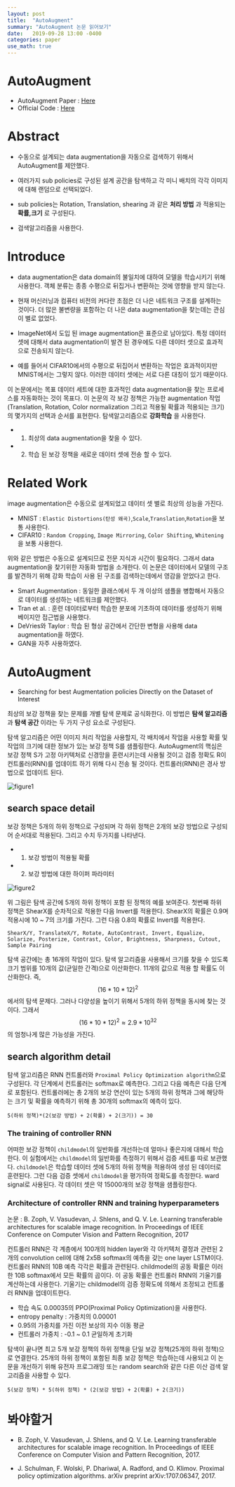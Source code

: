 ```yaml
---
layout: post
title:  "AutoAugment"
summary: "AutoAugment 논문 읽어보기"
date:   2019-09-28 13:00 -0400
categories: paper
use_math: true
---
```


# AutoAugment

- AutoAugment Paper : [Here](https://arxiv.org/abs/1805.09501)
- Official Code : [Here](https://github.com/tensorflow/models/tree/master/research/autoaugment)

# Abstract
- 수동으로 설계되는 data augmentation을 자동으로 검색하기 위해서 AutoAugment를 제안했다.

- 여러가지 sub policies로 구성된 설계 공간을 탐색하고 각 미니 배치의 각각 이미지에 대해 랜덤으로 선택되었다.

- sub policies는 Rotation, Translation, shearing 과 같은 **처리 방법** 과 적용되는 **확률,크기** 로 구성된다.

- 검색알고리즘을 사용한다.

# Introduce
- data augmentation은 data domain의 불일치에 대하여 모델을 학습시키기 위해 사용한다. 객체 분류는 종종 수평으로 뒤집거나 변환하는 것에 영향을 받지 않는다.

- 현재 머신러닝과 컴퓨터 비전의 커다란 초점은 더 나은 네트워크 구조를 설계하는 것이다. 더 많은 불변량을 포함하는 더 나은 data augmentation을 찾는데는 관심이 별로 없었다.

- ImageNet에서 도입 된 image augmentation은 표준으로 남아있다. 특정 데이터 셋에 대해서 data augmentation이 발견 된 경우에도 다른 데이터 셋으로 효과적으로 전송되지 않는다.

- 예를 들어서 CIFAR10에서의 수평으로 뒤집어서 변환하는 작업은 효과적이지만 MNIST에서는 그렇지 않다. 이러한 데이터 셋에는 서로 다른 대칭이 있기 때문이다.

이 논문에서는 목표 데이터 세트에 대한 효과적인 data augmentation을 찾는 프로세스를 자동화하는 것이 목표다. 이 논문의 각 보강 정책은 가능한 augmentation 작업(Translation, Rotation, Color normalization 그리고 적용될 확률과 적용되는 크기)의 몇가지의 선택과 순서를 표현한다. 탐색알고리즘으로 **강화학습** 을 사용한다.

- 1. 최상의 data augmentation을 찾을 수 있다.
- 2. 학습 된 보강 정책을 새로운 데이터 셋에 전송 할 수 있다.

# Related Work
image augmentation은 수동으로 설계되었고 데이터 셋 별로 최상의 성능을 가진다.

- MNIST : `Elastic Distortions(탄성 왜곡)`,`Scale`,`Translation`,`Rotation`을 보통 사용한다.
- CIFAR10 : `Random Cropping`, `Image Mirroring`, `Color Shifting`, `Whitening`을 보통 사용한다.

위와 같은 방법은 수동으로 설계되므로 전문 지식과 시간이 필요하다. 그래서 data augmentation을 찾기위한 자동화 방법을 소개한다. 이 논문은 데이터에서 모델의 구조를 발견하기 위해 강화 학습이 사용 된 구조를 검색하는데에서 영감을 얻었다고 한다.

- Smart Augmentation : 동일한 클래스에서 두 개 이상의 샘플을 병합해서 자동으로 데이터를 생성하는 네트워크를 제안했다.
- Tran et al. : 훈련 데이터로부터 학습한 분포에 기초하여 데이터를 생성하기 위해 베이지안 접근법을 사용했다.
- DeVries와 Taylor : 학습 된 형상 공간에서 간단한 변형을 사용해 data augmentation을 하였다.
- GAN을 자주 사용하였다.

# AutoAugment
- Searching for best Augmentation policies Directly on the Dataset of Interest

최상의 보강 정책을 찾는 문제를 개별 탐색 문제로 공식화한다. 이 방법은 **탐색 알고리즘** 과 **탐색 공간** 이라는 두 가지 구성 요소로 구성된다.

탐색 알고리즘은 어떤 이미지 처리 작업을 사용할지, 각 배치에서 작업을 사용할 확률 및 작업의 크기에 대한 정보가 있는 보강 정책 S를 샘플링한다. AutoAugment의 핵심은 보강 정책 S가 고정 아키텍처로 신경망을 훈련시키는데 사용될 것이고 검증 정확도 R이 컨트롤러(RNN)를 업데이트 하기 위해 다시 전송 될 것이다. 컨트롤러(RNN)은 경사 방법으로 업데이트 된다.



![figure1](https://github.com/jjeamin/jjeamin.github.io/raw/master/_posts/post_img/autoaugment/figure1.PNG)



## search space detail
보강 정책은 5개의 하위 정책으로 구성되며 각 하위 정책은 2개의 보강 방법으로 구성되어 순서대로 적용된다. 그리고 수치 두가지를 나타낸다.

- 1. 보강 방법이 적용될 확률
- 2. 보강 방법에 대한 하이퍼 파라미터



![figure2](https://github.com/jjeamin/jjeamin.github.io/raw/master/_posts/post_img/autoaugment/figure2.PNG)



위 그림은 탐색 공간에 5개의 하위 정책이 포함 된 정책의 예를 보여준다. 첫번째 하위 정책은 ShearX를 순차적으로 적용한 다음 Invert를 적용한다. ShearX의 확률은 0.9며 적용시에 10 ~ 7의 크기를 가진다. 그런 다음 0.8의 확률로 Invert를 적용한다.

```
ShearX/Y, TranslateX/Y, Rotate, AutoContrast, Invert, Equalize, Solarize, Posterize, Contrast, Color, Brightness, Sharpness, Cutout, Sample Pairing
```

탐색 공간에는 총 16개의 작업이 있다. 탐색 알고리즘을 사용해서 크기를 찾을 수 있도록 크기 범위를 10개의 값(균일한 간격)으로 이산화한다. 11개의 값으로 적용 할 확률도 이산화한다. 즉, $$(16*10*12)^{2}$$ 에서의 탐색 문제다. 그러나 다양성을 높이기 위해서 5개의 하위 정책을 동시에 찾는 것이다. 그래서 $$(16 * 10 * 12)^{2} \approx 2.9 * 10^{32}$$의 엄청나게 많은 가능성을 가진다.

## search algorithm detail
탐색 알고리즘은 RNN 컨트롤러와 `Proximal Policy Optimization algorithm`으로 구성된다. 각 단계에서 컨트롤러는 softmax로 예측한다. 그리고 다음 예측은 다음 단계로 포함된다. 컨트롤러에는 총 2개의 보강 연산이 있는 5개의 하위 정책과 그에 해당하는 크기 및 확률을 예측하기 위해 총 30개의 softmax의 예측이 있다.

```
5(하위 정책)*(2(보강 방법) + 2(확률) + 2(크기)) = 30
```

### The training of controller RNN
어떠한 보강 정책이 `childmodel`의 일반화를 개선하는데 얼마나 좋은지에 대해서 학습한다. 이 실험에서는 `childmodel`의 일반화를 측정하기 위해서 검증 세트를 따로 보관했다. `childmodel`은 학습할 데이터 셋에 5개의 하위 정책을 적용하여 생성 된 데이터로 훈련된다. 그런 다음 검증 셋에서 `childmodel`을 평가하여 정확도를 측정한다. ward signal로 사용된다. 각 데이터 셋은 약 15000개의 보강 정책을 샘플링한다.


### Architecture of controller RNN and training hyperparameters

논문 : B. Zoph, V. Vasudevan, J. Shlens, and Q. V. Le. Learning transferable architectures for scalable image recognition. In Proceedings of IEEE Conference on Computer Vision and Pattern Recognition, 2017

컨트롤러 RNN은 각 계층에서 100개의 hidden layer와 각 아키텍처 결정과 관련된 2개의 convolution cell에 대해 2x5B softmax의 예측을 갖는 one layer LSTM이다. 컨트롤러 RNN의 10B 예측 각각은 확률과 관련된다. childmodel의 공동 확률은 이러한 10B softmax에서 모든 확률의 곱이다. 이 공동 확률은 컨트롤러 RNN의 기울기를 계산하는데 사용한다. 기울기는 childmodel의 검증 정확도에 의해서 조정되고 컨트롤러 RNN을 업데이트한다.

- 학습 속도 0.00035의 PPO(Proximal Policy Optimization)을 사용한다.
- entropy penalty : 가중치의 0.00001
- 0.95의 가중치를 가진 이전 보상의 지수 이동 평균
- 컨트롤러 가중치 : -0.1 ~ 0.1 균일하게 초기화

탐색이 끝나면 최고 5개 보강 정책의 하위 정책을 단일 보강 정책(25개의 하위 정책)으로 연결한다. 25개의 하위 정책이 포함된 최종 보강 정책은 학습하는데 사용되고 이 논문을 개선하기 위해 유전자 프로그래밍 또는 random search와 같은 다른 이산 검색 알고리즘을 사용할 수 있다.

```
5(보강 정책) * 5(하위 정책) * (2(보강 방법) + 2(확률) + 2(크기))
```

# 봐야할거
- B. Zoph, V. Vasudevan, J. Shlens, and Q. V. Le. Learning transferable architectures for scalable image recognition. In Proceedings of IEEE Conference on Computer Vision and Pattern Recognition, 2017.

-  J. Schulman, F. Wolski, P. Dhariwal, A. Radford, and O. Klimov. Proximal policy optimization algorithms. arXiv preprint arXiv:1707.06347, 2017.
